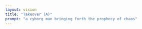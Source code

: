 ```yaml
---
layout: vision
title: "Takeover (A)"
prompt: "a cyborg man bringing forth the prophecy of chaos"
---
```

